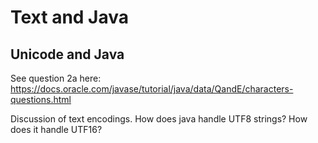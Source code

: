 # Text and Java

## Unicode and Java
See question 2a here: https://docs.oracle.com/javase/tutorial/java/data/QandE/characters-questions.html

Discussion of text encodings. How does java handle UTF8 strings? How does it handle UTF16?

